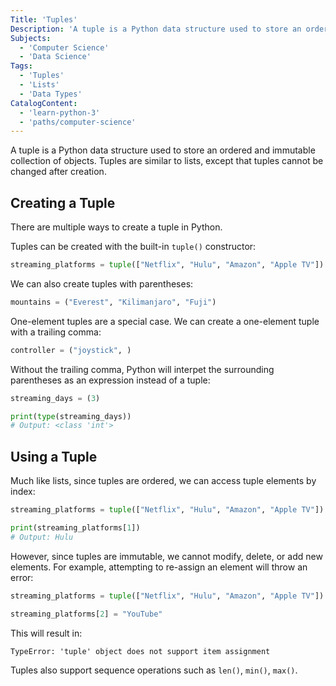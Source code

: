 ```yaml
---
Title: 'Tuples'
Description: 'A tuple is a Python data structure used to store an ordered and immutable collection of objects. Tuples are similar to lists, except that tuples cannot be changed after creation. There are multiple ways to create a tuple in Python. Tuples can be created with the built-in tuple() constructor: py streaming_platforms = tuple(["Netflix", "Hulu", "Amazon", "Apple TV"])  We can also create tuples with parentheses:'
Subjects:
  - 'Computer Science'
  - 'Data Science'
Tags:
  - 'Tuples'
  - 'Lists'
  - 'Data Types'
CatalogContent:
  - 'learn-python-3'
  - 'paths/computer-science'
---
```


A tuple is a Python data structure used to store an ordered and immutable collection of objects. Tuples are similar to lists, except that tuples cannot be changed after creation.

## Creating a Tuple

There are multiple ways to create a tuple in Python.

Tuples can be created with the built-in `tuple()` constructor:

```py
streaming_platforms = tuple(["Netflix", "Hulu", "Amazon", "Apple TV"])
```

We can also create tuples with parentheses:

```py
mountains = ("Everest", "Kilimanjaro", "Fuji")
```

One-element tuples are a special case. We can create a one-element tuple with a trailing comma:

```py
controller = ("joystick", )
```

Without the trailing comma, Python will interpet the surrounding parentheses as an expression instead of a tuple:

```py
streaming_days = (3)

print(type(streaming_days))
# Output: <class 'int'>
```

## Using a Tuple

Much like lists, since tuples are ordered, we can access tuple elements by index:

```py
streaming_platforms = tuple(["Netflix", "Hulu", "Amazon", "Apple TV"])

print(streaming_platforms[1])
# Output: Hulu
```

However, since tuples are immutable, we cannot modify, delete, or add new elements. For example, attempting to re-assign an element will throw an error:

```py
streaming_platforms = tuple(["Netflix", "Hulu", "Amazon", "Apple TV"])

streaming_platforms[2] = "YouTube"
```

This will result in:

```error
TypeError: 'tuple' object does not support item assignment
```

Tuples also support sequence operations such as `len()`, `min()`, `max()`.
